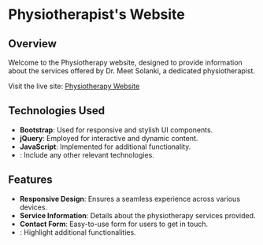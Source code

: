 # Physiotherapist's Website

## Overview

Welcome to the Physiotherapy website, designed to provide information about the services offered by Dr. Meet Solanki, a dedicated physiotherapist.

Visit the live site: [Physiotherapy Website](https://dr-meet-solanki.netlify.app/)

## Technologies Used

- **Bootstrap**: Used for responsive and stylish UI components.
- **jQuery**: Employed for interactive and dynamic content.
- **JavaScript**: Implemented for additional functionality.
- **<Other technologies you used>**: Include any other relevant technologies.

## Features

- **Responsive Design**: Ensures a seamless experience across various devices.
- **Service Information**: Details about the physiotherapy services provided.
- **Contact Form**: Easy-to-use form for users to get in touch.
- **<Any other features specific to your project>**: Highlight additional functionalities.


